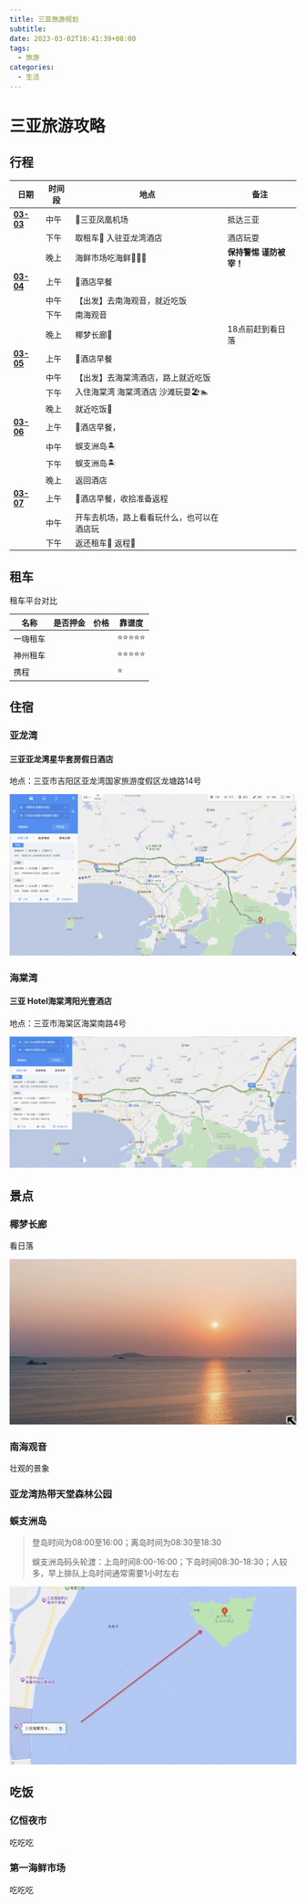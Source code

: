 ```yaml
---
title: 三亚旅游规划
subtitle:
date: 2023-03-02T16:41:39+08:00
tags:
  - 旅游
categories:
  - 生活
---
```


<!--more-->

# 三亚旅游攻略

## 行程

| 日期             | 时间段 | 地点                                       | 备注                    |
| ---------------- | ------ | ------------------------------------------ | ----------------------- |
| <u>**03-03**</u> | 中午   | 🛬三亚凤凰机场                              | 抵达三亚                |
|                  | 下午   | 取租车🚗 入驻亚龙湾酒店                     | 酒店玩耍                |
|                  | 晚上   | 海鲜市场吃海鲜🦈🦐🦀                          | **保持警惕 谨防被宰！** |
| <u>**03-04**</u> | 上午   | 🍜酒店早餐                                  |                         |
|                  | 中午   | 【出发】去南海观音，就近吃饭               |                         |
|                  | 下午   | 南海观音                                   |                         |
|                  | 晚上   | 椰梦长廊🌅                                  | 18点前赶到看日落        |
| **<u>03-05</u>** | 上午   | 🍜酒店早餐                                  |                         |
|                  | 中午   | 【出发】去海棠湾酒店，路上就近吃饭         |                         |
|                  | 下午   | 入住海棠湾 海棠湾酒店 沙滩玩耍🏖🏊           |                         |
|                  | 晚上   | 就近吃饭🥘                                  |                         |
| <u>**03-06**</u> | 上午   | 🍜酒店早餐，                                |                         |
|                  | 中午   | 蜈支洲岛🏝                                  |                         |
|                  | 下午   | 蜈支洲岛🏝                                  |                         |
|                  | 晚上   | 返回酒店                                   |                         |
| <u>**03-07**</u> | 上午   | 🍜酒店早餐，收拾准备返程                    |                         |
|                  | 中午   | 开车去机场，路上看看玩什么，也可以在酒店玩 |                         |
|                  | 下午   | 返还租车🚗   返程🛫                          |                         |



## 租车

租车平台对比

| 名称     | 是否押金 | 价格 | 靠谱度 |
| -------- | -------- | ---- | ------ |
| 一嗨租车 |          |      | ⭐️⭐️⭐️⭐️⭐️  |
| 神州租车 |          |      | ⭐️⭐️⭐️⭐️⭐️  |
| 携程     |          |      | ⭐️      |



## 住宿

### 亚龙湾

#### 三亚亚龙湾星华套房假日酒店

地点：三亚市吉阳区亚龙湾国家旅游度假区龙塘路14号

![image-20230302233809738](index.assets/image-20230302233809738.png)



### 海棠湾

#### 三亚 Hotel海棠湾阳光壹酒店

地点：三亚市海棠区海棠南路4号

![image-20230302234140508](index.assets/image-20230302234140508.png)



## 景点

### 椰梦长廊

看日落

![image-20230303001736112](index.assets/image-20230303001736112.png)

### 南海观音

壮观的景象



### 亚龙湾热带天堂森林公园



### 蜈支洲岛

> 登岛时间为08:00至16:00；离岛时间为08:30至18:30
>
> 蜈支洲岛码头轮渡：上岛时间8:00-16:00；下岛时间08:30-18:30；人较多，早上排队上岛时间通常需要1小时左右

<img src="index.assets/image-20230302235444990.png" alt="image-20230302235444990" style="zoom:50%;" />



## 吃饭

### 亿恒夜市

吃吃吃

### 第一海鲜市场

吃吃吃

